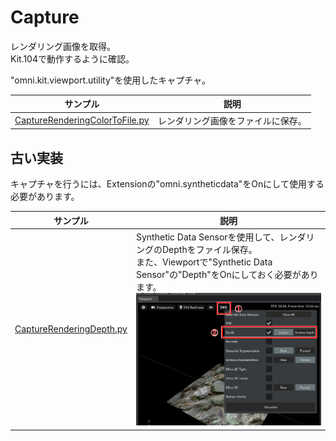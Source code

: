 # Capture

レンダリング画像を取得。     
Kit.104で動作するように確認。     

"omni.kit.viewport.utility"を使用したキャプチャ。      

|サンプル|説明|     
|---|---|     
|[CaptureRenderingColorToFile.py](./CaptureRenderingColorToFile.py) |レンダリング画像をファイルに保存。|     

## 古い実装

キャプチャを行うには、Extensionの"omni.syntheticdata"をOnにして使用する必要があります。     

|サンプル|説明|     
|---|---|     
|[CaptureRenderingDepth.py](./CaptureRenderingDepth.py)|Synthetic Data Sensorを使用して、レンダリングのDepthをファイル保存。<br>また、Viewportで"Synthetic Data Sensor"の"Depth"をOnにしておく必要があります。<br>![capture_SyntheticDataSensor_1.jpg](./images/capture_SyntheticDataSensor_1.jpg)|     



